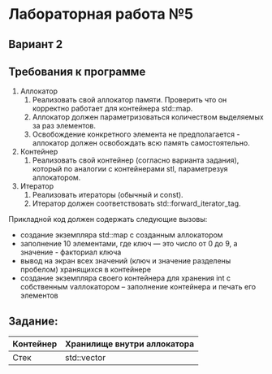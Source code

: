 # Лабораторная работа №5
## Вариант 2

## Требования к программе
1. Аллокатор
    1. Реализовать свой аллокатор памяти. Проверить что он корректно работает для контейнера std::map.
    2. Аллокатор должен параметризоваться количеством выделяемых за раз элементов.
    3. Освобождение конкретного элемента не предполагается - аллокатор должен
освобождать всю память самостоятельно.
2. Контейнер
    1. Реализовать свой контейнер (согласно варианта задания), который по аналогии с контейнерами stl, параметрезуя аллокатором.
3. Итератор
    1. Реализовать итераторы (обычный и const).
    2. Итератор должен соответствовать std::forward_iterator_tag.

Прикладной код должен содержать следующие вызовы:
* создание экземпляра std::map с созданным аллокатором
* заполнение 10 элементами, где ключ — это число от 0 до 9, а значение - факториал ключа
* вывод на экран всех значений (ключ и значение разделены пробелом) хранящихся в
контейнере
* создание экземпляра своего контейнера для хранения int с собственным vаллокатором –
заполнение контейнера и печать его элементов

## Задание:
|      Контейнер      | Хранилище внутри аллокатора |
|---------------------|-----------------------------|
|        Стек         |         std::vector         |
